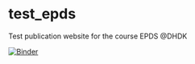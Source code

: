 # test_epds
Test publication website for the course EPDS @DHDK

[![Binder](https://mybinder.org/badge_logo.svg)](https://mybinder.org/v2/gh/marilenadaquino/test_epds/main)
